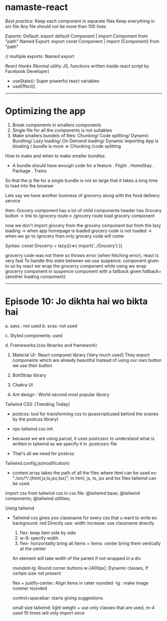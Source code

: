 # namaste-react

_Best practice:_
Keep each component in separate files
Keep everything in src file
Any file should not be more than 100 lines

_Exports:_
Default: export default Component | import Component from "path"
Named Export: export const Component | import {Component} from "path"

// multiple exports: Named export

_React Hooks_
(Normal utility JS, functions written inside react script by Facebook Developer)

- useState(): Super powerful react variables
- useEffect()

---

# Optimizing the app

1. Break components in smallers components
2. Single file for all the components is not suitables
3. Make smallers bundels of files: Chunking/ Code splitting/ Dynamic Bundling/ Lazy loading/ On Demand loading/ Dynamic importing
   App is bloating / bundle is more => CHunking /code splitting

How to make and when to make smaller bundles:

- A bundle should have enough code for a feature
  . Flight
  . HomeStay
  . Package
  . Trains

So that the js file for a single bundle is not so large that it takes a long time to load into the browser

Lets say we have another business of grocerry along with the food delivery service

then: Grocery component has a lot of child components
header has Grocery button -> link to /grocery route-> /grocery route load grocery component

now we don't import grocery from the grocery component but from the lazy loading
-> when app homepage is loaded grocery code is not loaded
-> when we go to /grocery then only grocery code will come

Syntax:
const Grocerry = lazy(()=>{
import('../Grocery')
})

grocerry code was not there so throws error (when fetching error), react is very fast
To handle this state between we use suspence: component given to us by react we wrap the grocerry component while using we wrap grocerry component in suspence component with a fallback given fallback={another loading component}

---

# Episode 10: Jo dikhta hai wo bikta hai

a. sass : not used
b. scss: not used

c. Styled components: used

d. Frameworks:(css libraries and framework)

1. Material UI- React componet library [Very much used]
   They export components which are already beautiful
   Instead of using our own button we use their button

2. BottStrap library
3. Chakra UI
4. Ant design : World second most popular library

Tailwind CSS: [Trending Today]

- postcss: tool for transforming css to javascript(used behind the scenes by the postcss library)
- npx tailwind css init
- because we are using parcel, it uses postcssrc to understand what is written in tailwind so we specify it in .postcssrc file

- That's all we need for postcss

Tailwind.config.js(modification)

- content array takes the path of all the files where html can be used ex: "./src/\*_/_.{html,js,ts,jsx,tsx}",
  in html, js, ts, jsx and tsx files tailwind can be used.

import css from tailwind css in css file:
@tailwind base;
@tailwind components;
@tailwind utilities;

Using tailwind

- Tailwind css gives you classname for every css that u want to write
  ex: background: red Directly use:
  width increase: use classname directly

  1. flex: keep item side by side
  2. w-8: specify width
  3. flex- horizontallly bring all items + items: center bring them vertically at the center

  An element will take width of the parent if not wrapped in a div

  rounded-lg: Round corner buttons
  w-[400px]: Dynamic classes, If certain size not present

  flex + justify-center: Align items in ceter
  rounded -lg : make image corener rounded

  control+spacebar: starts giving suggestions

  small size tailwind: light weight + use only classes that are used, m-4 used 10 times will only import once
